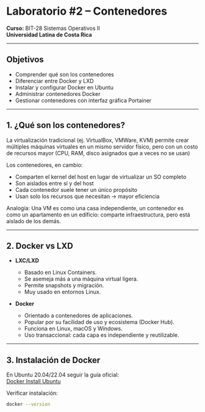 # Laboratorio #2 – Contenedores

**Curso:** BIT-28 Sistemas Operativos II  
**Universidad Latina de Costa Rica**

---

## Objetivos

- Comprender qué son los contenedores
- Diferenciar entre Docker y LXD
- Instalar y configurar Docker en Ubuntu
- Administrar contenedores Docker
- Gestionar contenedores con interfaz gráfica Portainer

---

## 1. ¿Qué son los contenedores?

La virtualización tradicional (ej. VirtualBox, VMWare, KVM) permite crear múltiples máquinas virtuales en un mismo servidor físico, pero con un costo de recursos mayor (CPU, RAM, disco asignados que a veces no se usan)

Los contenedores, en cambio:

- Comparten el kernel del host en lugar de virtualizar un SO completo
- Son aislados entre sí y del host
- Cada contenedor suele tener un único propósito
- Usan solo los recursos que necesitan → mayor eficiencia

Analogía: Una VM es como una casa independiente, un contenedor es como un apartamento en un edificio: comparte infraestructura, pero está aislado de los demás.

---

## 2. Docker vs LXD

- **LXC/LXD**

  - Basado en Linux Containers.
  - Se asemeja más a una máquina virtual ligera.
  - Permite snapshots y migración.
  - Muy usado en entornos Linux.

- **Docker**
  - Orientado a contenedores de aplicaciones.
  - Popular por su facilidad de uso y ecosistema (Docker Hub).
  - Funciona en Linux, macOS y Windows.
  - Uso transaccional: cada capa es independiente y reutilizable.

---

## 3. Instalación de Docker

En Ubuntu 20.04/22.04 seguir la guía oficial:  
[Docker Install Ubuntu](https://docs.docker.com/engine/install/ubuntu/)

Verificar instalación:

```bash
docker --version
```
